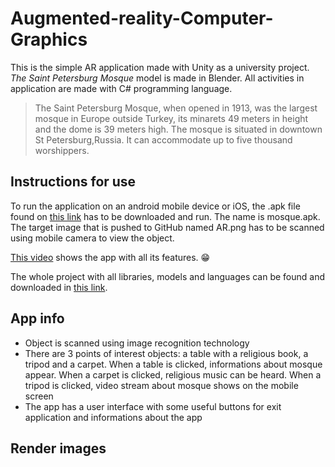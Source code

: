 #                                                             Augmented-reality-Computer-Graphics
This is the simple AR application made with Unity as a university project. *The Saint Petersburg Mosque* model is made in Blender. All activities in application are made with C# programming language.
>The Saint Petersburg Mosque, when opened in 1913, was the largest mosque in Europe outside Turkey, its minarets 49 meters in height and the dome is 39 meters high. The mosque is situated in downtown St Petersburg,Russia. It can accommodate up to five thousand worshippers.

## Instructions for use
To run the application on an android mobile device or iOS, the .apk file found on [this link](https://drive.google.com/drive/u/0/folders/1hkG5TqnpOu8kUf31xgjXeS32ofTioU3W) has to be downloaded and run. The name is mosque.apk. The target image that is pushed to GitHub named AR.png has to be scanned using mobile camera to view the object.

[This video](https://drive.google.com/drive/u/0/folders/1w8w3gAdpCVgGDY1W2_nzA6x_5zRKIPfh) shows the app with all its features. 😁

The whole project with all libraries, models and languages can be found and downloaded in [this link](https://drive.google.com/drive/u/0/folders/1hkG5TqnpOu8kUf31xgjXeS32ofTioU3W).

## App info
- Object is scanned using image recognition technology
- There are 3 points of interest objects: a table with a religious book, a tripod and a carpet. When a table is clicked, informations about mosque appear. When a carpet is clicked, religious music can be heard. When a tripod is clicked, video stream about mosque shows on the mobile screen
- The app has a user interface with some useful buttons for exit application and informations about the app

## Render images

